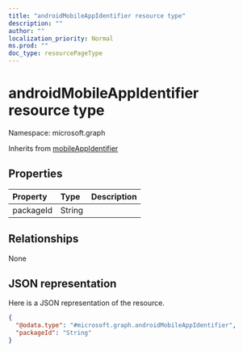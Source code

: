 ```yaml
---
title: "androidMobileAppIdentifier resource type"
description: ""
author: ""
localization_priority: Normal
ms.prod: ""
doc_type: resourcePageType
---
```


# androidMobileAppIdentifier resource type


Namespace: microsoft.graph




Inherits from [mobileAppIdentifier](../resources/mobileappidentifier.md)

## Properties
|Property|Type|Description|
|:---|:---|:---|
|packageId|String||

## Relationships
None

## JSON representation
Here is a JSON representation of the resource.
<!-- {
  "blockType": "resource",
  "@odata.type": "microsoft.graph.androidMobileAppIdentifier"
}
-->
``` json
{
  "@odata.type": "#microsoft.graph.androidMobileAppIdentifier",
  "packageId": "String"
}
```

